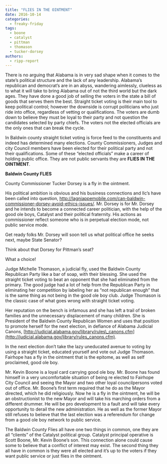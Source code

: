 ```yaml
---
title: "FLIES IN THE OINTMENT"
date: 2016-10-14
categories: 
  - freaky-friday
tags: 
  - boone
  - catalyst
  - pittman
  - thomason
  - tucker-dorsey
authors: 
  - ripp-report
---
```


There is no arguing that Alabama is in very sad shape when it comes to the state’s political structure and the lack of any leadership. Alabama’s republican and democrat’s are in an abyss, wandering aimlessly, clueless as to what it will take to bring Alabama out of not the third world but the dark ages. They have done a good job of selling the voters in the state a bill of goods that serves them the best. Straight ticket voting is their main tool to keep political control; however the downside is corrupt politicians who just ride into office, regardless of vetting or qualifications. The voters are dumb down to believe they must be loyal to their party and not question the candidates selected by party chiefs. The voters not the elected officials are the only ones that can break the cycle.

In Baldwin county straight ticket voting is force feed to the constituents and indeed has determined many elections. County Commissioners, Judges and city Council members have been elected for their political party and not their qualifications. Some of these “elected officials” make a career of holding public office. They are not public servants they are **FLIES IN THE OINTMENT**.

**Baldwin County FLIES**

County Commissioner Tucker Dorsey is a fly in the ointment.

His political ambition is obvious and his business connections and llc’s have been called into question, http://lagniappemobile.com/can-baldwin-commissioner-dorsey-avoid-ethics-issues/. Mr. Dorsey is for Mr. Dorsey and he intends to become a connected career politician, with the help of the good ole boys, Catalyst and their political fraternity. His actions as commissioner reflect someone who is in perpetual election mode, not public service mode.

Get ready folks Mr. Dorsey will soon tell us what political office he seeks next, maybe State Senator?

Think about that Dorsey for Pittman’s seat?

What a choice!

Judge Michelle Thomason, a judicial fly, used the Baldwin County Republican Party like a bar of soap, with their blessing. She used the straight ticket voting to beat an opponent that she had eliminated from the primary. The good judge had a lot of help from the Republican Party in eliminating her competition by labeling her as “not republican enough” that is the same thing as not being in the good ole boy club. Judge Thomason is the classic case of what goes wrong with straight ticket voting.

Her reputation on the bench is infamous and she has left a trail of broken families and the unnecessary displacement of many children. She is President of the Baldwin County Republican Women and uses that position to promote herself for the next election, in defiance of Alabama Judicial Canons, [http://judicial.alabama.gov/library/rules\_canons.cfm](http://judicial.alabama.gov/library/rules_canons.cfm).

In the next election don’t take the lazy uneducated avenue to voting by using a straight ticket, educated yourself and vote out Judge Thomason. Fairhope has a fly in the ointment that is the epitome, as well as self proclaimed, good ole boy.

Mr. Kevin Boone is a loyal card carrying good ole boy. Mr. Boone has found himself in a very uncomfortable situation of being re elected to Fairhope City Council and seeing the Mayor and two other loyal councilpersons voted out of office. Mr. Boone’s first term required that he do as the Mayor directed, which he did religiously. Now he is a fly in the ointment, he will be an obstructionist to the new Mayor and will take his marching orders from a different drummer. He will be pro development to a fault and will take every opportunity to derail the new administration. He as well as the former Mayor still refuses to believe that the last election was a referendum for change from a good ole boy network to public service.

The Baldwin County Flies all have one two things in common, one they are all “clients” of the Catalyst political group. Catalyst principal operative is Scott Boone, Mr. Kevin Boone’s son. This connection alone could cause some to believe that a conflict of interest may exist. The second thing they all have in common is they were all elected and it’s up to the voters if they want public service or just flies in the ointment.

